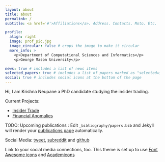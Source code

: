 ```yaml
---
layout: about
title: about
permalink: /
subtitle: <a href='#'>Affiliations</a>. Address. Contacts. Moto. Etc.

profile:
  align: right
  image: prof_pic.jpg
  image_circular: false # crops the image to make it circular
  more_info: >
    <p>Department of Computational Sciences and Informatics</p>
    <p>George Mason University</p>

news: true # includes a list of news items
selected_papers: true # includes a list of papers marked as "selected={true}"
social: true # includes social icons at the bottom of the page
---
```


Hi, I am Krishna Neupane a PhD candidate studying the insider trading.

Current Projects:
- [Insider Trade](https://github.com/krishpn/insidertrader.git)
- [Financial Anomalies](https://github.com/krishpn/financialanomalies)

TODO: Upcoming publications :  Edit `_bibliography/papers.bib` and Jekyll will render your [publications page](/al-folio/publications/) automatically.

Social Media: [tweet](https://x.com/kneupane), [subreddit](https://www.reddit.com/user/okaychata/) and [github](https://github.com/krishpn)

Link to your social media connections, too. This theme is set up to use [Font Awesome icons](https://fontawesome.com/) and [Academicons](https://jpswalsh.github.io/academicons/)
